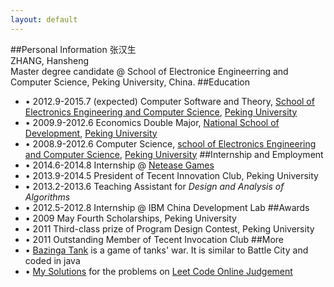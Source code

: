 ```yaml
---
layout: default
---
```


##Personal Information
张汉生<br/>
ZHANG, Hansheng<br/>
Master degree candidate @ School of Electronice Engineerring and Computer Science, Peking University, China.
##Education
-	&bull; 2012.9-2015.7 (expected) Computer Software and Theory, <a href="http://eecs.pku.edu.cn/eecs_english/aboutUs.shtml">School of Electronics Engineering and Computer Science</a>, <a href="http://english.pku.edu.cn/">Peking University</a>
-	&bull; 2009.9-2012.6 Economics Double Major, <a href ="http://en.nsd.edu.cn/">National School of Development</a>, <a href = "http://english.pku.edu.cn/">Peking University</a>
-	&bull; 2008.9-2012.6 Computer Science, <a href ="http://eecs.pku.edu.cn/eecs_english/aboutUs.shtml">school of Electronics Engineering and Computer Science</a>, <a href = "http://english.pku.edu.cn/">Peking University</a>
##Internship and Employment
-	&bull; 2014.6-2014.8 Internship @ <a href="http://nie.163.com/en/">Netease Games</a>
-	&bull; 2013.9-2014.5 President of Tecent Innovation Club, Peking University
-	&bull; 2013.2-2013.6 Teaching Assistant for <i>Design and Analysis of Algorithms</i>
-	&bull; 2012.5-2012.8 Internship @ IBM China Development Lab
##Awards
- &bull; 2009 May Fourth Scholarships, Peking University
- &bull; 2011 Third-class prize of Program Design Contest, Peking University
- &bull; 2011 Outstanding Member of Tecent Invocation Club
##More
-	&bull; <a href="http://i.pku.edu.cn/trac/bazinga">Bazinga Tank</a> is a game of tanks' war. It is similar to  Battle City and coded in java
-	&bull; <a href="https://github.com/landhero/leetcode">My Solutions</a> for the problems on <a href="http://oj.leetcode.com/problems/">Leet Code Online Judgement</a>